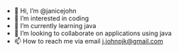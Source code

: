 - 👋 Hi, I’m @janicejohn
- 👀 I’m interested in coding
- 🌱 I’m currently learning java
- 💞️ I’m looking to collaborate on applications using java
- 📫 How to reach me via email j.johnpjk@gmail.com

<!---
janicejohn/janicejohn is a ✨ special ✨ repository because its `README.md` (this file) appears on your GitHub profile.
You can click the Preview link to take a look at your changes.
--->
